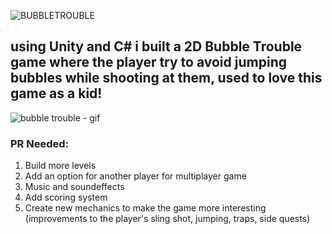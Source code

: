 
![BUBBLETROUBLE](https://github.com/ofekshulberg/Bubble-Trouble-Replica/assets/138509154/eb640ab3-fc3d-42f3-9487-69dfce36ecc0)

## using Unity and C# i built a 2D Bubble Trouble game where the player try to avoid jumping bubbles while shooting at them, used to love this game as a kid!
![bubble trouble - gif](https://github.com/ofekshulberg/Bubble-Trouble-Replica/assets/138509154/872d766e-2b40-4e4e-9277-c36afe4ca485)
### PR Needed:
1. Build more levels
2. Add an option for another player for multiplayer game
3. Music and soundeffects
4. Add scoring system
5. Create new mechanics to make the game more interesting (improvements to the player's sling shot, jumping, traps, side quests)

